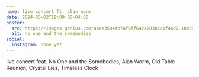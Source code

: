 ```yaml
---
name: live concert ft. alan worm
date: 2024-03-02T19:00:00-04:00
poster:
  src: https://images.genius.com/a6ee35944b7af6ff64ca283b2d1f46d2.1000x1000x1.jpg
  alt: no one and the somebodies
social:
  instagram: none yet
---
```


live concert feat. No One and the Somebodies, Alan Worm, Old Table Reunion, Crystal Lies, Timeless Clock
